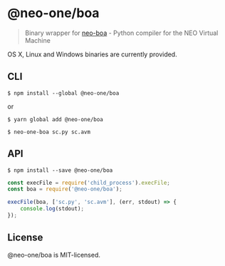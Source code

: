 # @neo-one/boa

> Binary wrapper for [neo-boa](https://github.com/cityofzion/neo-boa) - Python compiler for the NEO Virtual Machine

OS X, Linux and Windows binaries are currently provided.


## CLI

```
$ npm install --global @neo-one/boa
```

or

```
$ yarn global add @neo-one/boa
```

```
$ neo-one-boa sc.py sc.avm
```


## API

```
$ npm install --save @neo-one/boa
```

```js
const execFile = require('child_process').execFile;
const boa = require('@neo-one/boa');

execFile(boa, ['sc.py', 'sc.avm'], (err, stdout) => {
	console.log(stdout);
});
```


## License

@neo-one/boa is MIT-licensed.
